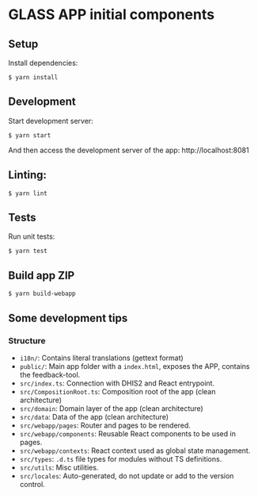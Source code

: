 # GLASS APP initial components

## Setup

Install dependencies:

```
$ yarn install
```

## Development

Start development server:

```
$ yarn start
```

And then access the development server of the app: http://localhost:8081

## Linting:

```
$ yarn lint
```

## Tests

Run unit tests:

```
$ yarn test
```

## Build app ZIP

```
$ yarn build-webapp
```

## Some development tips

### Structure

-   `i18n/`: Contains literal translations (gettext format)
-   `public/`: Main app folder with a `index.html`, exposes the APP, contains the feedback-tool.
-   `src/index.ts`: Connection with DHIS2 and React entrypoint.
-   `src/CompositionRoot.ts`: Composition root of the app (clean architecture)
-   `src/domain`: Domain layer of the app (clean architecture)
-   `src/data`: Data of the app (clean architecture)
-   `src/webapp/pages`: Router and pages to be rendered.
-   `src/webapp/components`: Reusable React components to be used in pages.
-   `src/webapp/contexts`: React context used as global state management.
-   `src/types`: `.d.ts` file types for modules without TS definitions.
-   `src/utils`: Misc utilities.
-   `src/locales`: Auto-generated, do not update or add to the version control.
